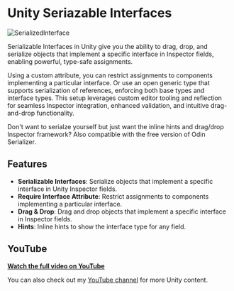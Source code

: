 # Unity Seriazable Interfaces
![SerializedInterface](https://github.com/user-attachments/assets/0006465a-afda-4517-878b-2ce57e933c51)

Serializable Interfaces in Unity give you the ability to drag, drop, and serialize objects that implement a specific interface in Inspector fields, enabling powerful, type-safe assignments. 

Using a custom attribute, you can restrict assignments to components implementing a particular interface. Or use an open generic type that supports serialization of references, enforcing both base types and interface types. This setup leverages custom editor tooling and reflection for seamless Inspector integration, enhanced validation, and intuitive drag-and-drop functionality.


Don't want to serialze yourself but just want the inline hints and drag/drop Inspector framework? Also compatible with the free version of Odin Serializer.

## Features

- **Serializable Interfaces**: Serialize objects that implement a specific interface in Unity Inspector fields.
- **Require Interface Attribute**: Restrict assignments to components implementing a particular interface.
- **Drag & Drop**: Drag and drop objects that implement a specific interface in Inspector fields.
- **Hints**: Inline hints to show the interface type for any field.

## YouTube

[**Watch the full video on YouTube**](#) 

You can also check out my [YouTube channel](https://www.youtube.com/@git-amend?sub_confirmation=1) for more Unity content.
